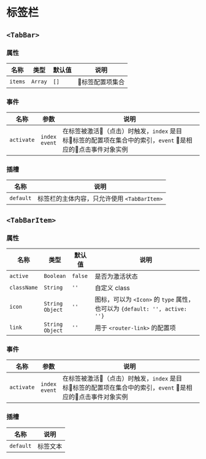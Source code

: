 # 标签栏

## `<TabBar>`

### 属性

名称 | 类型 | 默认值 | 说明
--- | --- | --- | ---
`items` | `Array` | `[]` | 标签配置项集合

### 事件

名称 | 参数 | 说明
--- | --- | ---
`activate` | `index`<br>`event` | 在标签被激活（点击）时触发，`index` 是目标标签的配置项在集合中的索引，`event` 是相应的点击事件对象实例

### 插槽

名称 | 说明
--- | ---
`default` | 标签栏的主体内容，只允许使用 `<TabBarItem>`

## `<TabBarItem>`

### 属性

名称 | 类型 | 默认值 | 说明
--- | --- | --- | ---
`active` | `Boolean` | `false` | 是否为激活状态
`className` | `String` | `''` | 自定义 class
`icon` | `String`<br>`Object` | `''` | 图标，可以为 `<Icon>` 的 `type` 属性，也可以为 `{default: '', active: ''}`
`link` | `String`<br>`Object` | `''` | 用于 `<router-link>` 的配置项

### 事件

名称 | 参数 | 说明
--- | --- | ---
`activate` | `index`<br>`event` | 在标签被激活（点击）时触发，`index` 是目标标签的配置项在集合中的索引，`event` 是相应的点击事件对象实例

### 插槽

名称 | 说明
--- | ---
`default` | 标签文本
